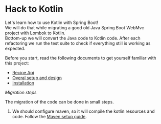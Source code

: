 # Hack to Kotlin

Let's learn how to use Kotlin with Spring Boot!  
We will do that while migrating a good old Java Spring Boot WebMvc project with Lombok to Kotlin.  
Bottom-up we will convert the Java code to Kotlin code. 
After each refactoring we run the test suite to check if everything still is working as expected.

Before you start, read the following documents to get yourself familiar with this project:
- [Recipe Api](docs/SETUP_AND_DESIGN.md)
- [Overal setup and design](docs/SETUP_AND_DESIGN.md)
- [Installation](docs/INSTALLATION_GUIDE.md)

*Migration steps*

The migration of the code can be done in small steps. 

1) We should configure maven, so it will compile the kotlin resources and code. Follow the [Maven setup guide](docs/MAVEN_SETUP_GUIDE.md).

